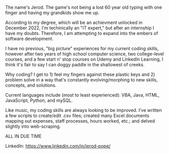 The name's Jerod. The game's not being a lost 60 year old typing with one finger and having my grandkids show me up.

According to my degree, which will be an achievment unlocked in December 2022, I'm techinically an "IT expert," but after an internship I have my doubts. Therefore, I am attempting to expand into the embers of software development.

I have no previous, "big picture" experiences for my current coding skills, however after two years of high school computer science, two college-level courses, and a few start n' stop courses on Udemy and LinkedIn Learning, I think it's fair to say I can doggy paddle in the shallowest of creeks.

Why coding? I get to 1) feel my fingers against these plastic keys and 2) problem solve in a way that's constantly evolving/morphing to new skills, concepts, and solutions.

Current languages include (most to least experienced): VBA, Java, HTML, JavaScript, Python, and mySQL.

Like music, my coding skills are always looking to be improved. I've written a few scripts to create/edit .csv files; created many Excel documents mapping out expenses, staff processes, hours worked, etc.; and delved slightly into web-scraping.

ALL IN DUE TIME

LinkedIn: https://www.linkedin.com/in/jerod-pope/
